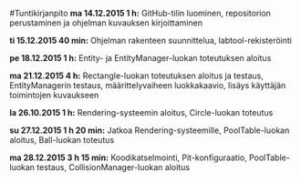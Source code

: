 #Tuntikirjanpito
**ma 14.12.2015 1 h:**
GitHub-tilin luominen, repositorion perustaminen ja ohjelman kuvauksen kirjoittaminen

**ti 15.12.2015 40 min:**
Ohjelman rakenteen suunnittelua, labtool-rekisteröinti

**pe 18.12.2015 1 h:**
Entity- ja EntityManager-luokan toteutuksen aloitus

**ma 21.12.2015 4 h:**
Rectangle-luokan toteutuksen aloitus ja testaus, EntityManagerin testaus, määrittelyvaiheen luokkakaavio, lisäys käyttäjän toimintojen kuvaukseen

**la 26.10.2015 1 h:**
Rendering-systeemin aloitus, Circle-luokan toteutus

**su 27.12.2015 1 h 20 min:**
Jatkoa Rendering-systeemille, PoolTable-luokan aloitus, Ball-luokan toteutus

**ma 28.12.2015 3 h 15 min:**
Koodikatselmointi, Pit-konfiguraatio, PoolTable-luokan testaus, CollisionManager-luokan aloitus
